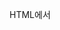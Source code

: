 HTML에서 <script>, <script async>, <script defer>는 JavaScript 파일을 로드하고 실행하는 방식을 결정하는 속성입니다.

<script>	즉시 로드 | 로드 즉시 실행  |  ❌ DOM 파싱 차단 (동기)
<script async>	비동기 로드 | 로드 즉시 실행  |  ⭕ DOM 파싱 중단 없음
<script defer>	비동기 로드 | DOM이 완전히 로드된 후 실행 | ⭕ DOM 파싱 중단 없음


script 로딩 방식이 중요한 이유
웹 성능 최적화
<script> 태그는 기본적으로 HTML을 읽다가 실행되기 때문에 페이지 로딩 속도 저하 가능성이 있음.
렌더링 차단 문제
스크립트 실행 중에는 HTML 파싱이 중단되므로, 사이트가 늦게 표시될 수 있음.
비동기 로드 필요
웹페이지 성능을 높이기 위해 async 또는 defer 속성을 활용.
script태그를 가장 하단에 위치하게 하는 방법도 있지만 순서 보장이 안된다는 단점이 있음


1️⃣ <script> (기본)

HTML 파싱을 즉시 중단하고 script.js를 다운로드한 후 실행.
실행이 끝나야 HTML 파싱이 계속됨.
렌더링 속도가 느려질 수 있음.
🛑 문제점:
만약 스크립트가 크다면 페이지 로딩이 지연될 수 있음.

2️⃣ <script async> (비동기)

✅ 특징

HTML 파싱과 동시에 script.js 다운로드 시작.
다운로드가 완료되면 즉시 실행 → HTML 파싱 중단.
스크립트 실행 순서가 보장되지 않음.
📌 언제 사용?

외부 광고 스크립트, 분석 도구(Google Analytics)처럼 다른 스크립트와 의존성이 없는 경우.

3️⃣ <script defer> (지연 실행)


✅ 특징

HTML 파싱과 동시에 script.js 다운로드 시작.
HTML이 완전히 파싱된 후 실행 (DOMContentLoaded 이벤트 전에 실행됨).
여러 개의 <script defer>는 선언된 순서대로 실행됨.
📌 언제 사용?

DOM 요소를 조작하는 스크립트 (예: document.getElementById 사용)
여러 개의 스크립트가 실행 순서대로 실행되어야 할 때
📌 4. 결과 및 응용 (Impact & Use Cases)

✅ 최적의 스크립트 로딩 전략
기본적으로 <script defer> 사용
DOM이 준비된 후 실행되므로 성능 최적화 가능.
독립적인 스크립트는 <script async> 사용
광고, 분석 도구(Google Analytics) 같은 다른 스크립트와 의존성이 없는 경우.

<script>는 특별한 경우에만 사용
크리티컬한 초기화 코드가 필요할 때.
📌 5. 주요 키워드

script, async, defer, HTML Parsing, JavaScript Execution, DOMContentLoaded, Performance Optimization

이제 <script>, <script async>, <script defer>의 차이를 완벽하게 이해하셨을 거예요! 🚀🔥
추가 질문이 있다면 언제든지 물어보세요! 😊
